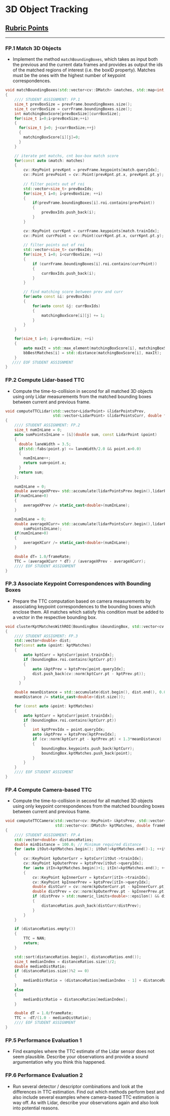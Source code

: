 # 3D Object Tracking

## [Rubric Points](https://review.udacity.com/#!/rubrics/2550/view)
---
### FP.1 Match 3D Objects
- Implement the method `matchBoundingBoxes`, which takes as input both the previous and the current data frames and provides as output the ids of the matched regions of interest (i.e. the boxID property). Matches must be the ones with the highest number of keypoint correspondences.

```cpp
void matchBoundingBoxes(std::vector<cv::DMatch> &matches, std::map<int, int> &bbBestMatches, DataFrame &prevFrame, DataFrame &currFrame)
{
    //// STUDENT ASSIGNMENT: FP.1
    size_t prevBoxSize = prevFrame.boundingBoxes.size();
    size_t currBoxSize = currFrame.boundingBoxes.size();
    int matchingBoxScore[prevBoxSize][currBoxSize];
    for(size_t i=0;i<prevBoxSize;++i)
    {
      for(size_t j=0; j<currBoxSize;++j)
      {
        matchingBoxScore[i][j]=0;
      }
    }

    // iterate pnt matchs, cnt box-box match score
    for(const auto &match: matches)
    {
        cv::KeyPoint prevKpnt = prevFrame.keypoints[match.queryIdx];
        cv::Point prevPoint = cv::Point(prevKpnt.pt.x, prevKpnt.pt.y);
        
        // filter points out of roi
        std::vector<size_t> prevBoxIds;
        for(size_t i=0; i<prevBoxSize; ++i)
        {
            if(prevFrame.boundingBoxes[i].roi.contains(prevPoint))
            {
                prevBoxIds.push_back(i);
            }
        }

        cv::KeyPoint currKpnt = currFrame.keypoints[match.trainIdx];
        cv::Point currPoint = cv::Point(currKpnt.pt.x, currKpnt.pt.y);
        
        // filter points out of roi
        std::vector<size_t> currBoxIds;
        for(size_t i=0; i<currBoxSize; ++i)
        {
            if (currFrame.boundingBoxes[i].roi.contains(currPoint))
            {
                currBoxIds.push_back(i);
            }
        }

        // find matching score between prev and curr
        for(auto const &i: prevBoxIds)
        {
            for(auto const &j: currBoxIds)
            {
                matchingBoxScore[i][j] += 1;
            }
        }
    }

    for(size_t i=0; i<prevBoxSize; ++i) 
    {
        auto maxIt = std::max_element(matchingBoxScore[i], matchingBoxScore[i] + currBoxSize);
        bbBestMatches[i] = std::distance(matchingBoxScore[i], maxIt);
    }
   //// EOF STUDENT ASSIGNMENT
}
```

### FP.2 Compute Lidar-based TTC
- Compute the time-to-collision in second for all matched 3D objects using only Lidar measurements from the matched bounding boxes between current and previous frame.

```cpp
void computeTTCLidar(std::vector<LidarPoint> &lidarPointsPrev,
                     std::vector<LidarPoint> &lidarPointsCurr, double frameRate, double &TTC)
{
    //// STUDENT ASSIGNMENT: FP.2
    size_t numInLane = 0;
    auto sumPointsInLane = [&](double sum, const LidarPoint &point)
    {
      double laneWidth = 3.5;
      if(std::fabs(point.y) <= laneWidth/2.0 && point.x>0.0)
      {
        numInLane++;
        return sum+point.x;
      }
      return sum;
    };
    
    numInLane = 0;
    double averageXPrev= std::accumulate(lidarPointsPrev.begin(),lidarPointsPrev.end(), 0.0, sumPointsInLane);
    if(numInLane>0)
    {
        averageXPrev /= static_cast<double>(numInLane);
    }

    numInLane = 0;
    double averageXCurr= std::accumulate(lidarPointsCurr.begin(),lidarPointsCurr.end(), 0.0,
        sumPointsInLane);
    if(numInLane>0)
    {
        averageXCurr /= static_cast<double>(numInLane);
    }

    double dT= 1.0/frameRate;
    TTC = (averageXCurr * dT) / (averageXPrev - averageXCurr);
    //// EOF STUDENT ASSIGNMENT
}
```

### FP.3 Associate Keypoint Correspondences with Bounding Boxes
- Prepare the TTC computation based on camera measurements by associating keypoint correspondences to the bounding boxes which enclose them. All matches which satisfy this condition must be added to a vector in the respective bounding box.

```cpp
void clusterKptMatchesWithROI(BoundingBox &boundingBox, std::vector<cv::KeyPoint> &kptsPrev, std::vector<cv::KeyPoint> &kptsCurr, std::vector<cv::DMatch> &kptMatches)
{
    //// STUDENT ASSIGMENT: FP.3
    std::vector<double> dist;
    for(const auto &point: kptMatches)
    {
        auto kptCurr = kptsCurr[point.trainIdx];
        if (boundingBox.roi.contains(kptCurr.pt))
        {
            auto &kptPrev = kptsPrev[point.queryIdx];
            dist.push_back(cv::norm(kptCurr.pt - kptPrev.pt));
        }
	  }

    double meanDistance = std::accumulate(dist.begin(), dist.end(), 0.0);
    meanDistance /= static_cast<double>(dist.size());

    for (const auto &point: kptMatches)
    {
        auto kptCurr = kptsCurr[point.trainIdx];
        if (boundingBox.roi.contains(kptCurr.pt))
        { 
            int kptPrevIdx = point.queryIdx;
            auto &kptPrev = kptsPrev[kptPrevIdx];
            if (cv::norm(kptCurr.pt - kptPrev.pt) < 1.3*meanDistance)
            {
                boundingBox.keypoints.push_back(kptCurr);
                boundingBox.kptMatches.push_back(point);
            }
        }
    }
    //// EOF STUDENT ASSIGMENT
}
```

### FP.4 Compute Camera-based TTC
- Compute the time-to-collision in second for all matched 3D objects using only keypoint correspondences from the matched bounding boxes between current and previous frame.

```cpp
void computeTTCCamera(std::vector<cv::KeyPoint> &kptsPrev, std::vector<cv::KeyPoint> &kptsCurr, 
                      std::vector<cv::DMatch> kptMatches, double frameRate, double &TTC, cv::Mat *visImg)
{
    //// STUDENT ASSIGNMENT: FP.4
    std::vector<double> distanceRatios;
    double minDistance = 100.0; // Minimum required distance
    for (auto itOut=kptMatches.begin(); itOut!=kptMatches.end()-1; ++itOut)
    {
        cv::KeyPoint kpOuterCurr = kptsCurr[itOut->trainIdx];
        cv::KeyPoint kpOuterPrev = kptsPrev[itOut->queryIdx];
        for (auto itIn=kptMatches.begin()+1; itIn!=kptMatches.end(); ++itIn)
        {
            cv::KeyPoint kpInnerCurr = kptsCurr[itIn->trainIdx];
            cv::KeyPoint kpInnerPrev = kptsPrev[itIn->queryIdx];
            double distCurr = cv::norm(kpOuterCurr.pt - kpInnerCurr.pt);
            double distPrev = cv::norm(kpOuterPrev.pt - kpInnerPrev.pt);
            if (distPrev > std::numeric_limits<double>::epsilon() && distCurr >= minDistance)
            {
                distanceRatios.push_back(distCurr/distPrev);
            }
        }
    }

    if (distanceRatios.empty()) 
    {
        TTC = NAN;
        return;
    }

    std::sort(distanceRatios.begin(), distanceRatios.end());
    size_t medianIndex = distanceRatios.size()/2;
    double medianDistRatio;
    if (distanceRatios.size()%2 == 0)
    {
        medianDistRatio = (distanceRatios[medianIndex - 1] + distanceRatios[medianIndex])/2.0;
    } 
    else
    {
        medianDistRatio = distanceRatios[medianIndex];
    }

    double dT = 1.0/frameRate;
    TTC = -dT/(1.0 - medianDistRatio);
    //// EOF STUDENT ASSIGNMENT
}
```

### FP.5 Performance Evaluation 1

- Find examples where the TTC estimate of the Lidar sensor does not seem plausible. Describe your observations and provide a sound argumentation why you think this happened.

### FP.6 Performance Evaluation 2

- Run several detector / descriptor combinations and look at the differences in TTC estimation. Find out which methods perform best and also include several examples where camera-based TTC estimation is way off. As with Lidar, describe your observations again and also look into potential reasons.


